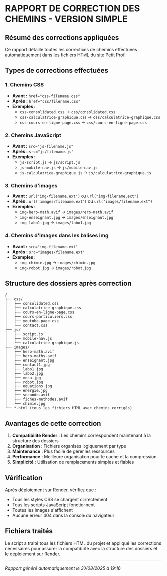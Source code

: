 # RAPPORT DE CORRECTION DES CHEMINS - VERSION SIMPLE

## Résumé des corrections appliquées

Ce rapport détaille toutes les corrections de chemins effectuées automatiquement
dans les fichiers HTML du site Petit Prof.

## Types de corrections effectuées

### 1. Chemins CSS
- **Avant :** `href="css-filename.css"`
- **Après :** `href="css/filename.css"`
- **Exemples :**
  - `css-consolidated.css` → `css/consolidated.css`
  - `css-calculatrice-graphique.css` → `css/calculatrice-graphique.css`
  - `css-cours-en-ligne-page.css` → `css/cours-en-ligne-page.css`

### 2. Chemins JavaScript
- **Avant :** `src="js-filename.js"`
- **Après :** `src="js/filename.js"`
- **Exemples :**
  - `js-script.js` → `js/script.js`
  - `js-mobile-nav.js` → `js/mobile-nav.js`
  - `js-calculatrice-graphique.js` → `js/calculatrice-graphique.js`

### 3. Chemins d'images
- **Avant :** `url('img-filename.ext')` ou `url("img-filename.ext")`
- **Après :** `url('images/filename.ext')` ou `url("images/filename.ext")`
- **Exemples :**
  - `img-hero-math.avif` → `images/hero-math.avif`
  - `img-enseignant.jpg` → `images/enseignant.jpg`
  - `img-labo1.jpg` → `images/labo1.jpg`

### 4. Chemins d'images dans les balises img
- **Avant :** `src="img-filename.ext"`
- **Après :** `src="images/filename.ext"`
- **Exemples :**
  - `img-chimie.jpg` → `images/chimie.jpg`
  - `img-robot.jpg` → `images/robot.jpg`

## Structure des dossiers après correction

```
/
├── css/
│   ├── consolidated.css
│   ├── calculatrice-graphique.css
│   ├── cours-en-ligne-page.css
│   ├── cours-particuliers.css
│   ├── youtube-page.css
│   └── contact.css
├── js/
│   ├── script.js
│   ├── mobile-nav.js
│   └── calculatrice-graphique.js
├── images/
│   ├── hero-math.avif
│   ├── hero-maths.avif
│   ├── enseignant.jpg
│   ├── contact1.jpg
│   ├── labo1.jpg
│   ├── labo2.jpg
│   ├── meca.jpg
│   ├── robot.jpg
│   ├── equations.jpg
│   ├── energie.jpg
│   ├── seconde.avif
│   ├── fiches-methodes.avif
│   └── chimie.jpg
└── *.html (tous les fichiers HTML avec chemins corrigés)
```

## Avantages de cette correction

1. **Compatibilité Render** : Les chemins correspondent maintenant à la structure des dossiers
2. **Organisation** : Fichiers organisés logiquement par type
3. **Maintenance** : Plus facile de gérer les ressources
4. **Performance** : Meilleure organisation pour le cache et la compression
5. **Simplicité** : Utilisation de remplacements simples et fiables

## Vérification

Après déploiement sur Render, vérifiez que :
- Tous les styles CSS se chargent correctement
- Tous les scripts JavaScript fonctionnent
- Toutes les images s'affichent
- Aucune erreur 404 dans la console du navigateur

## Fichiers traités

Le script a traité tous les fichiers HTML du projet et appliqué les corrections nécessaires
pour assurer la compatibilité avec la structure des dossiers et le déploiement sur Render.

---
*Rapport généré automatiquement le 30/08/2025 à 19:16*
